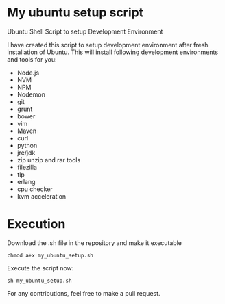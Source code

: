 # My ubuntu setup script
Ubuntu Shell Script to setup Development Environment

I have created this script to setup development environment after fresh installation of Ubuntu. This will install following development environments and tools for you:

- Node.js
- NVM
- NPM
- Nodemon
- git
- grunt
- bower
- vim
- Maven
- curl
- python
- jre/jdk
- zip unzip and rar tools
- filezilla
- tlp
- erlang
- cpu checker
- kvm acceleration

# Execution

Download the .sh file in the repository and make it executable

`chmod a+x my_ubuntu_setup.sh`

Execute the script now:

`sh my_ubuntu_setup.sh`

For any contributions, feel free to make a pull request.
